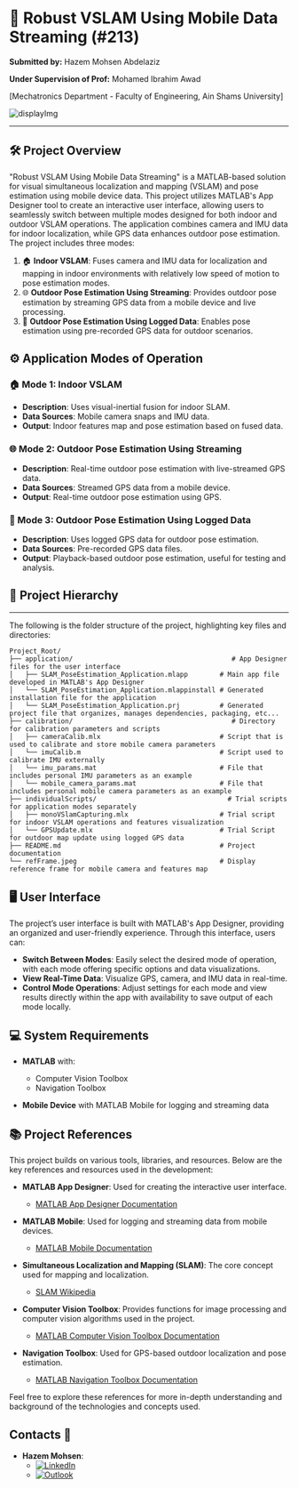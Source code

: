 # 📱 Robust VSLAM Using Mobile Data Streaming (#213)

**Submitted by:** Hazem Mohsen Abdelaziz

**Under Supervision of Prof:** Mohamed Ibrahim Awad

[Mechatronics Department - Faculty of Engineering, Ain Shams University]

![displayImg](https://github.com/user-attachments/assets/43236569-29d4-42af-bd6e-994570016de7)


---

## 🛠️ Project Overview

"Robust VSLAM Using Mobile Data Streaming" is a MATLAB-based solution for visual simultaneous localization and mapping (VSLAM) and pose estimation using mobile device data. This project utilizes MATLAB's App Designer tool to create an interactive user interface, allowing users to seamlessly switch between multiple modes designed for both indoor and outdoor VSLAM operations. The application combines camera and IMU data for indoor localization, while GPS data enhances outdoor pose estimation.
The project includes three modes:

1. 🏠 **Indoor VSLAM**: Fuses camera and IMU data for localization and mapping in indoor environments with relatively low speed of motion to pose estimation modes.
2. 🌐 **Outdoor Pose Estimation Using Streaming**: Provides outdoor pose estimation by streaming GPS data from a mobile device and live processing.
3. 📂 **Outdoor Pose Estimation Using Logged Data**: Enables pose estimation using pre-recorded GPS data for outdoor scenarios.

## ⚙️ Application Modes of Operation

### 🏠 Mode 1: Indoor VSLAM
- **Description**: Uses visual-inertial fusion for indoor SLAM.
- **Data Sources**: Mobile camera snaps and IMU data.
- **Output**: Indoor features map and pose estimation based on fused data.

### 🌐 Mode 2: Outdoor Pose Estimation Using Streaming
- **Description**: Real-time outdoor pose estimation with live-streamed GPS data.
- **Data Sources**: Streamed GPS data from a mobile device.
- **Output**: Real-time outdoor pose estimation using GPS.

### 📂 Mode 3: Outdoor Pose Estimation Using Logged Data
- **Description**: Uses logged GPS data for outdoor pose estimation.
- **Data Sources**: Pre-recorded GPS data files.
- **Output**: Playback-based outdoor pose estimation, useful for testing and analysis.

## 📂 Project Hierarchy
----------------------

The following is the folder structure of the project, highlighting key files and directories:

```plaintext
Project_Root/
├── application/                                        # App Designer files for the user interface
│   ├── SLAM_PoseEstimation_Application.mlapp        # Main app file developed in MATLAB's App Designer
│   └── SLAM_PoseEstimation_Application.mlappinstall # Generated installation file for the application
│   └── SLAM_PoseEstimation_Application.prj          # Generated project file that organizes, manages dependencies, packaging, etc...
├── calibration/                                        # Directory for calibration parameters and scripts
│   ├── cameraCalib.mlx                              # Script that is used to calibrate and store mobile camera parameters
│   └── imuCalib.m                                   # Script used to calibrate IMU externally
│   └── imu_params.mat                               # File that includes personal IMU parameters as an example
│   └── mobile_camera_params.mat                     # File that includes personal mobile camera parameters as an example
├── individualScripts/                                 # Trial scripts for application modes separately
│   ├── monoVSlamCapturing.mlx                       # Trial script for indoor VSLAM operations and features visualization
│   └── GPSUpdate.mlx                                # Trial Script for outdoor map update using logged GPS data
├── README.md                                        # Project documentation
└── refFrame.jpeg                                    # Display reference frame for mobile camera and features map
```

## 🖥️ User Interface

The project’s user interface is built with MATLAB's App Designer, providing an organized and user-friendly experience. Through this interface, users can:

* **Switch Between Modes**: Easily select the desired mode of operation, with each mode offering specific options and data visualizations.
* **View Real-Time Data**: Visualize GPS, camera, and IMU data in real-time.
* **Control Mode Operations**: Adjust settings for each mode and view results directly within the app with availability to save output of each mode locally.



## 💻 System Requirements

- **MATLAB** with:
  - Computer Vision Toolbox
  - Navigation Toolbox

- **Mobile Device** with MATLAB Mobile for logging and streaming data

## 📚 Project References

This project builds on various tools, libraries, and resources. Below are the key references and resources used in the development:

- **MATLAB App Designer**: Used for creating the interactive user interface.
  - [MATLAB App Designer Documentation](https://www.mathworks.com/help/matlab/app-designer.html)
  
- **MATLAB Mobile**: Used for logging and streaming data from mobile devices.
  - [MATLAB Mobile Documentation](https://www.mathworks.com/products/matlab-mobile.html)
  
- **Simultaneous Localization and Mapping (SLAM)**: The core concept used for mapping and localization.
  - [SLAM Wikipedia](https://en.wikipedia.org/wiki/Simultaneous_localization_and_mapping)
  
- **Computer Vision Toolbox**: Provides functions for image processing and computer vision algorithms used in the project.
  - [MATLAB Computer Vision Toolbox Documentation](https://www.mathworks.com/products/computer-vision.html)
  
- **Navigation Toolbox**: Used for GPS-based outdoor localization and pose estimation.
  - [MATLAB Navigation Toolbox Documentation](https://www.mathworks.com/products/navigation.html)

Feel free to explore these references for more in-depth understanding and background of the technologies and concepts used.


## Contacts 📧

- **Hazem Mohsen**:
  - [![LinkedIn](https://img.shields.io/badge/LinkedIn-informational?style=flat&logo=linkedin&logoColor=white&color=0077B5)](https://www.linkedin.com/in/hazem-m-abdelaziz)
  - [![Outlook](https://img.shields.io/badge/Outlook-red?style=flat&logo=microsoft-outlook&logoColor=white)](mailto:1900973@eng.asu.edu.eg)

